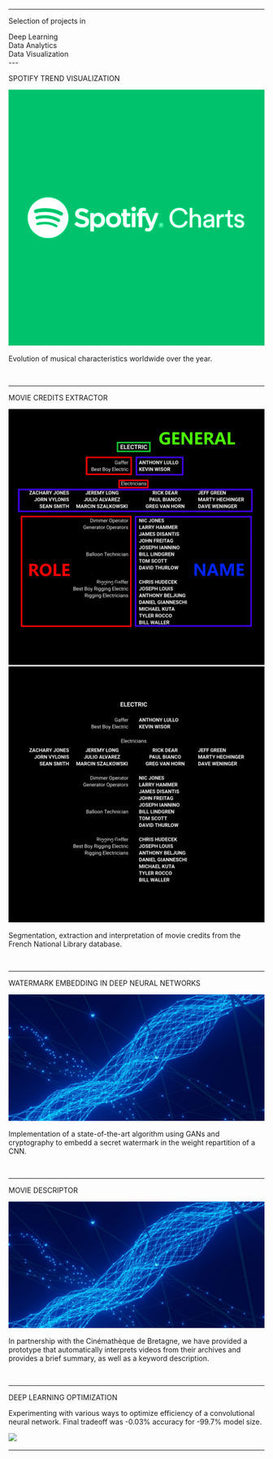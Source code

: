 
---
<div class="container">
  <p class="titletext" >Selection of projects in </p>
  <div class="animation">
    <div class="first"><div>Deep Learning</div></div>
    <div class="second"><div>Data Analytics</div></div>
    <div class="third"><div>Data Visualization</div></div>
  </div>
</div>
---
<p class="titletext" >SPOTIFY TREND VISUALIZATION</p>

<div class="spotifywrapper">
    <img src="images/spotify.png?raw=true" alt="spotify" class="spotify"/>
    <p class="spotifytext">Evolution of musical characteristics worldwide over the year.</p>
</div>
<br>

---

<p class="titletext" >MOVIE CREDITS EXTRACTOR</p>

<div class="BNFwrapper">
  <div class="gallery">
    <img src="images/generik.png?raw=true" alt="generique">
    <img src="images/generik2.png?raw=true" alt="generique2">
  </div>
   <p class="BNFtext">Segmentation, extraction and interpretation of movie credits from the French National Library database.</p>
</div>
<br>

---

<p class="titletext" >WATERMARK EMBEDDING IN DEEP NEURAL NETWORKS</p>

<div class="neuralwrapper">
    <img src="images/neuralnetwork.jpg?raw=true" alt="neural network" class="blur"/>
    <p class="neuraltext">Implementation of a state-of-the-art algorithm using GANs and cryptography to embedd a secret watermark in the weight repartition of a CNN.</p>
</div>
<br>

---

<p class="titletext" >MOVIE DESCRIPTOR</p>

<div class="neuralwrapper">
    <img src="images/neuralnetwork.jpg?raw=true" alt="neural network" class="blur"/>
    <p class="neuraltext">In partnership with the Cinémathèque de Bretagne, we have provided a prototype that automatically interprets videos from their archives and provides a brief summary, as well as a keyword description.</p>
</div>
<br>


---

<p class="titletext" >DEEP LEARNING OPTIMIZATION</p>

Experimenting with various ways to optimize efficiency of a convolutional neural network. Final tradeoff was -0.03% accuracy for -99.7% model size.


<img src="images/dummy_thumbnail.jpg?raw=true"/>

---

